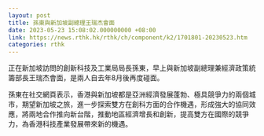 ```yaml
---
layout: post
title: 孫東與新加坡副總理王瑞杰會面
date: 2023-05-23 15:08:02.000000000 +08:00
link: https://news.rthk.hk/rthk/ch/component/k2/1701801-20230523.htm
categories: rthk
---
```


正在新加坡訪問的創新科技及工業局局長孫東，早上與新加坡副總理兼經濟政策統籌部長王瑞杰會面，是兩人自去年8月後再度碰面。

孫東在社交網頁表示，香港與新加坡都是亞洲經濟發展蓬勃、極具競爭力的兩個城市，期望新加坡之旅，進一步探索雙方在創科方面的合作機遇，形成強大的協同效應，將兩地合作推向新台階，推動地區經濟增長和創新，提高雙方在國際的競爭力，為香港科技產業發展帶來新的機遇。

